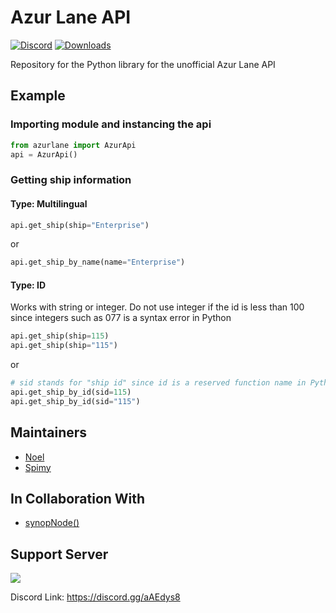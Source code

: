 # Azur Lane API
[![Discord](https://discordapp.com/api/guilds/648206344729526272/embed.png)](https://discord.gg/aAEdys8)
[![Downloads](https://pepy.tech/badge/azurlane)](https://pepy.tech/project/azurlane)

Repository for the Python library for the unofficial Azur Lane API

## Example

### Importing module and instancing the api
```py
from azurlane import AzurApi
api = AzurApi()
```

### Getting ship information

#### Type: Multilingual
```py
api.get_ship(ship="Enterprise")
```
or
```py
api.get_ship_by_name(name="Enterprise")
```

#### Type: ID
Works with string or integer. Do not use integer if the id is less than 100 since integers such as 077 is a syntax error in Python
```py
api.get_ship(ship=115)
api.get_ship(ship="115")
```
or
```py
# sid stands for "ship id" since id is a reserved function name in Python
api.get_ship_by_id(sid=115)
api.get_ship_by_id(sid="115")
```

## Maintainers
- [Noel](https://github.com/nowoel)
- [Spimy](https://github.com/Spimy)

## In Collaboration With
- [synopNode()](https://www.youtube.com/channel/UCEw406qZnsdCEpRgVvCJzuQ)

## Support Server

[![](https://discordapp.com/api/guilds/648206344729526272/widget.png?style=banner2)](https://discord.gg/aAEdys8)

Discord Link: https://discord.gg/aAEdys8
